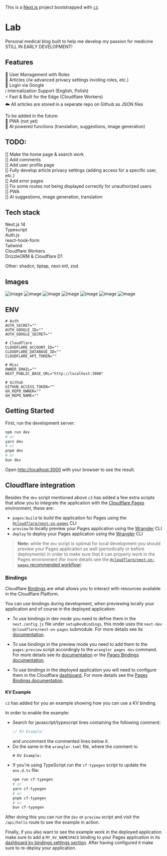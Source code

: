 This is a [Next.js](https://nextjs.org/) project bootstrapped with [`c3`](https://developers.cloudflare.com/pages/get-started/c3).

# Lab
Personal medical blog built to help me develop my passion for medicine  
STILL IN EARLY DEVELOPMENT!  

## Features
👥 User Management with Roles  
📔 Articles (/w advanced privacy settings involing roles, etc.)  
🔐 Login via Google  
ℹ️ Internalization Support (English, Polish)  
⚡ Fast & Built for the Edge (Cloudflare Workers)  
☁️ All articles are stored in a seperate repo on Github as JSON files

To be added in the future:  
📱 PWA (not yet)  
🤖 AI powered functions (translation, suggestions, image generation)  

## TODO:  
[] Make the home page & search work  
[] Add comments  
[] Add user profile page  
[] Fully develop article privacy settings (adding access for a specific user, etc.)  
[] Add error pages  
[] Fix some routes not being displayed correctly for unauthorized users  
[] PWA  
[] AI suggestions, image generation, translation  


## Tech stack
Next.js 14  
Typescript  
Auth.js  
react-hook-form  
Tailwind  
Cloudflare Workers  
DrizzleORM & Cloudflare D1  

Other: shadcn, tiptap, next-intl, zod  
  
## Images
![image](https://github.com/user-attachments/assets/066e3363-f630-4270-8e76-24c6d506a944)
![image](https://github.com/user-attachments/assets/38b3d0f3-86fa-4e78-8f66-920a30db97ef)
![image](https://github.com/user-attachments/assets/0feea564-430f-4e30-b907-c13d1b3cddc2)
![image](https://github.com/user-attachments/assets/2e84140e-0870-49ad-82bc-155c9720840e)
![image](https://github.com/user-attachments/assets/15443dad-d6c8-4420-b504-ecc67469f6b5)
![image](https://github.com/user-attachments/assets/39ba87f5-d5af-42de-987e-aa761d84ec71)
![image](https://github.com/user-attachments/assets/b98136ba-0717-4e53-8de3-7011925d9256)


## ENV
```env
# Auth
AUTH_SECRET=""
AUTH_GOOGLE_ID=""
AUTH_GOOGLE_SECRET=""

# Cloudflare
CLOUDFLARE_ACCOUNT_ID=""
CLOUDFLARE_DATABASE_ID=""
CLOUDFLARE_API_TOKEN=""

# Misc
OWNER_EMAIL=""
NEXT_PUBLIC_BASE_URL="http://localhost:3000"

# Github
GITHUB_ACCESS_TOKEN=""
GH_REPO_OWNER=""
GH_REPO_NAME=""

```

## Getting Started

First, run the development server:

```bash
npm run dev
# or
yarn dev
# or
pnpm dev
# or
bun dev
```

Open [http://localhost:3000](http://localhost:3000) with your browser to see the result.

## Cloudflare integration

Besides the `dev` script mentioned above `c3` has added a few extra scripts that allow you to integrate the application with the [Cloudflare Pages](https://pages.cloudflare.com/) environment, these are:
  - `pages:build` to build the application for Pages using the [`@cloudflare/next-on-pages`](https://github.com/cloudflare/next-on-pages) CLI
  - `preview` to locally preview your Pages application using the [Wrangler](https://developers.cloudflare.com/workers/wrangler/) CLI
  - `deploy` to deploy your Pages application using the [Wrangler](https://developers.cloudflare.com/workers/wrangler/) CLI

> __Note:__ while the `dev` script is optimal for local development you should preview your Pages application as well (periodically or before deployments) in order to make sure that it can properly work in the Pages environment (for more details see the [`@cloudflare/next-on-pages` recommended workflow](https://github.com/cloudflare/next-on-pages/blob/05b6256/internal-packages/next-dev/README.md#recommended-workflow))

### Bindings

Cloudflare [Bindings](https://developers.cloudflare.com/pages/functions/bindings/) are what allows you to interact with resources available in the Cloudflare Platform.

You can use bindings during development, when previewing locally your application and of course in the deployed application:

- To use bindings in dev mode you need to define them in the `next.config.js` file under `setupDevBindings`, this mode uses the `next-dev` `@cloudflare/next-on-pages` submodule. For more details see its [documentation](https://github.com/cloudflare/next-on-pages/blob/05b6256/internal-packages/next-dev/README.md).

- To use bindings in the preview mode you need to add them to the `pages:preview` script accordingly to the `wrangler pages dev` command. For more details see its [documentation](https://developers.cloudflare.com/workers/wrangler/commands/#dev-1) or the [Pages Bindings documentation](https://developers.cloudflare.com/pages/functions/bindings/).

- To use bindings in the deployed application you will need to configure them in the Cloudflare [dashboard](https://dash.cloudflare.com/). For more details see the  [Pages Bindings documentation](https://developers.cloudflare.com/pages/functions/bindings/).

#### KV Example

`c3` has added for you an example showing how you can use a KV binding.

In order to enable the example:
- Search for javascript/typescript lines containing the following comment:
  ```ts
  // KV Example:
  ```
  and uncomment the commented lines below it.
- Do the same in the `wrangler.toml` file, where
  the comment is:
  ```
  # KV Example:
  ```
- If you're using TypeScript run the `cf-typegen` script to update the `env.d.ts` file:
  ```bash
  npm run cf-typegen
  # or
  yarn cf-typegen
  # or
  pnpm cf-typegen
  # or
  bun cf-typegen
  ```

After doing this you can run the `dev` or `preview` script and visit the `/api/hello` route to see the example in action.

Finally, if you also want to see the example work in the deployed application make sure to add a `MY_KV_NAMESPACE` binding to your Pages application in its [dashboard kv bindings settings section](https://dash.cloudflare.com/?to=/:account/pages/view/:pages-project/settings/functions#kv_namespace_bindings_section). After having configured it make sure to re-deploy your application.
